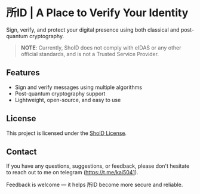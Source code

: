 # 所ID | A Place to Verify Your Identity
Sign, verify, and protect your digital presence using both classical and post-quantum cryptography.

> **NOTE**: Currently, ShoID does not comply with eIDAS or any other official standards, and is not a Trusted Service Provider.

## Features
- Sign and verify messages using multiple algorithms
- Post-quantum cryptography support
- Lightweight, open-source, and easy to use


## License
This project is licensed under the [ShoID License](https://github.com/kai5041/shoid/LICENSE).

## Contact

If you have any questions, suggestions, or feedback, please don't hesitate to reach out to me on telegram (https://t.me/kai5041).

Feedback is welcome — it helps 所ID become more secure and reliable.
